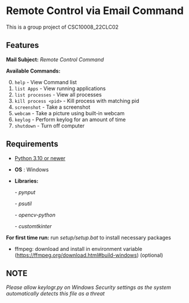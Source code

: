 # Remote Control via Email Command

This is a group project of CSC10008_22CLC02

## Features

__Mail Subject:__ _Remote Control Command_

__Available Commands:__

0. `help` - View Command list
1. `list Apps` - View running applications
2. `list processes` - View all processes
3. `kill process <pid>` - Kill process with matching pid
4. `screenshot` - Take a screenshot
5. `webcam` - Take a picture using built-in webcam
6. `keylog` - Perform keylog for an amount of time
7. `shutdown` - Turn off computer

## Requirements

- [Python 3.10 or newer](https://www.python.org/downloads/)
- __OS__ : Windows
- __Libraries:__

  _- pynput_

  _- psutil_

  _- opencv-python_

  _- customtkinter_

**For first time run:** run _setup/setup.bat_ to install necessary packages

- ffmpeg: download and install in environment variable (https://ffmpeg.org/download.html#build-windows) (optional)

## NOTE

_Please allow keylogr.py on Windows Security settings as the system automatically detects this file as a threat_
